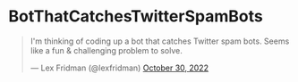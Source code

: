 # BotThatCatchesTwitterSpamBots

<blockquote class="twitter-tweet"><p lang="en" dir="ltr">I&#39;m thinking of coding up a bot that catches Twitter spam bots. Seems like a fun &amp; challenging problem to solve.</p>&mdash; Lex Fridman (@lexfridman) <a href="https://twitter.com/lexfridman/status/1586773611549016067?ref_src=twsrc%5Etfw">October 30, 2022</a></blockquote> 
